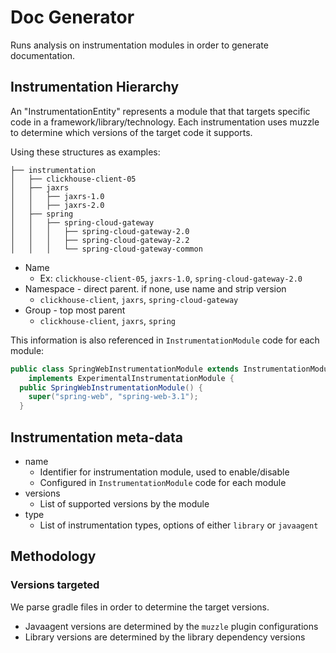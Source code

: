 # Doc Generator

Runs analysis on instrumentation modules in order to generate documentation.

## Instrumentation Hierarchy

An "InstrumentationEntity" represents a module that that targets specific code in a framework/library/technology.
Each instrumentation uses muzzle to determine which versions of the target code it supports.

Using these structures as examples:

```
├── instrumentation
│   ├── clickhouse-client-05
│   ├── jaxrs
│   │   ├── jaxrs-1.0
│   │   ├── jaxrs-2.0
│   ├── spring
│   │   ├── spring-cloud-gateway
│   │   │   ├── spring-cloud-gateway-2.0
│   │   │   ├── spring-cloud-gateway-2.2
│   │   │   └── spring-cloud-gateway-common
```

* Name
  * Ex: `clickhouse-client-05`, `jaxrs-1.0`, `spring-cloud-gateway-2.0`
* Namespace - direct parent. if none, use name and strip version
  * `clickhouse-client`, `jaxrs`, `spring-cloud-gateway`
* Group - top most parent
  * `clickhouse-client`, `jaxrs`, `spring`

This information is also referenced in `InstrumentationModule` code for each module:

```java
public class SpringWebInstrumentationModule extends InstrumentationModule
    implements ExperimentalInstrumentationModule {
  public SpringWebInstrumentationModule() {
    super("spring-web", "spring-web-3.1");
  }
```

## Instrumentation meta-data

* name
  * Identifier for instrumentation module, used to enable/disable
  * Configured in `InstrumentationModule` code for each module
* versions
  * List of supported versions by the module
* type
  * List of instrumentation types, options of either `library` or `javaagent`

## Methodology

### Versions targeted

We parse gradle files in order to determine the target versions.

- Javaagent versions are determined by the `muzzle` plugin configurations
- Library versions are determined by the library dependency versions
